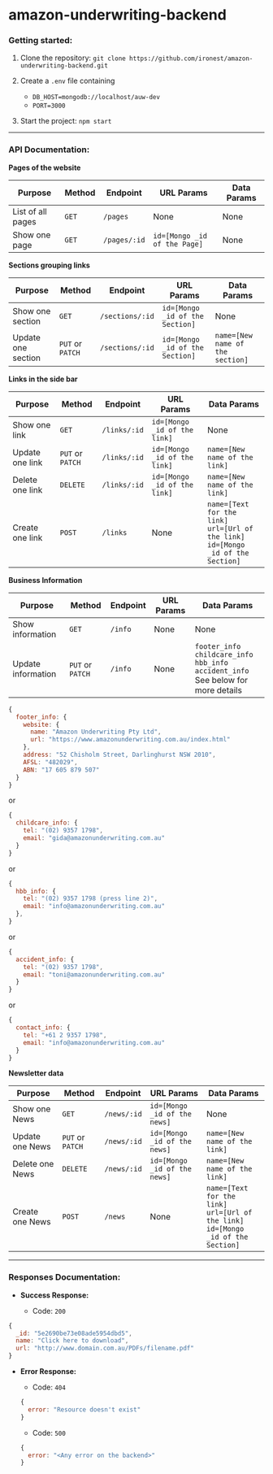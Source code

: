 # amazon-underwriting-backend

### Getting started:

1. Clone the repository: `git clone https://github.com/ironest/amazon-underwriting-backend.git`

2. Create a `.env` file containing
   * `DB_HOST=mongodb://localhost/auw-dev`
   * `PORT=3000`

3. Start the project: `npm start`
---

### API Documentation:

**Pages of the website**

| Purpose            | Method           | Endpoint        | URL Params                      | Data Params                      |
|--------------------|------------------|-----------------|---------------------------------|----------------------------------|
| List of all pages  | `GET`            | `/pages`        | None                            | None                             |
| Show one page      | `GET`            | `/pages/:id`    | `id=[Mongo _id of the Page]`    | None                             |

**Sections grouping links**

| Purpose            | Method           | Endpoint        | URL Params                      | Data Params                      |
|--------------------|------------------|-----------------|---------------------------------|----------------------------------|
| Show one section   | `GET`            | `/sections/:id` | `id=[Mongo _id of the Section]` | None                             |
| Update one section | `PUT` or `PATCH` | `/sections/:id` | `id=[Mongo _id of the Section]` | `name=[New name of the section]` |

**Links in the side bar**

| Purpose            | Method           | Endpoint        | URL Params                      | Data Params                      |
|--------------------|------------------|-----------------|---------------------------------|----------------------------------|
| Show one link      | `GET`            | `/links/:id`    | `id=[Mongo _id of the link]`    | None                             |
| Update one link    | `PUT` or `PATCH` | `/links/:id`    | `id=[Mongo _id of the link]`    | `name=[New name of the link]`    |
| Delete one link    | `DELETE`         | `/links/:id`    | `id=[Mongo _id of the link]`    | `name=[New name of the link]`    |
| Create one link    | `POST`           | `/links`        | None                            | `name=[Text for the link]`<br/>`url=[Url of the link]`<br/>`id=[Mongo _id of the Section]` |

**Business Information**

| Purpose            | Method           | Endpoint        | URL Params                      | Data Params                      |
|--------------------|------------------|-----------------|---------------------------------|----------------------------------|
| Show information   | `GET`            | `/info`         | None                            | None                             |
| Update information | `PUT` or `PATCH` | `/info`         | None                            | `footer_info`<br />`childcare_info`<br />`hbb_info`<br/>`accident_info`<br/>See below for more details |

```js
{
  footer_info: {
    website: {
      name: "Amazon Underwriting Pty Ltd",
      url: "https://www.amazonunderwriting.com.au/index.html"
    },
    address: "52 Chisholm Street, Darlinghurst NSW 2010",
    AFSL: "482029",
    ABN: "17 605 879 507"
  }
}
```
or
```js
{
  childcare_info: {
    tel: "(02) 9357 1798",
    email: "gida@amazonunderwriting.com.au"
  }
}
```
or
```js
{
  hbb_info: {
    tel: "(02) 9357 1798 (press line 2)",
    email: "info@amazonunderwriting.com.au"
  },
}
```
or
```js
{
  accident_info: {
    tel: "(02) 9357 1798",
    email: "toni@amazonunderwriting.com.au"
  }
}
```
or
```js
{
  contact_info: {
    tel: "+61 2 9357 1798",
    email: "info@amazonunderwriting.com.au"
  }
}
```

**Newsletter data**

| Purpose            | Method           | Endpoint        | URL Params                      | Data Params                      |
|--------------------|------------------|-----------------|---------------------------------|----------------------------------|
| Show one News      | `GET`            | `/news/:id`    | `id=[Mongo _id of the news]`    | None                             |
| Update one News    | `PUT` or `PATCH` | `/news/:id`    | `id=[Mongo _id of the news]`    | `name=[New name of the link]`    |
| Delete one News    | `DELETE`         | `/news/:id`    | `id=[Mongo _id of the news]`    | `name=[New name of the link]`    |
| Create one News    | `POST`           | `/news`        | None                            | `name=[Text for the link]`<br/>`url=[Url of the link]`<br/>`id=[Mongo _id of the Section]` |

---

### Responses Documentation:

* **Success Response:**

  * Code: `200`
```js
{
  _id: "5e2690be73e08ade5954dbd5",
  name: "Click here to download",
  url: "http://www.domain.com.au/PDFs/filename.pdf"
}
```
 
* **Error Response:**

  * Code: `404`
  ```js
  {
    error: "Resource doesn't exist"
  }
  ```

  * Code: `500`
  ```js
  {
    error: "<Any error on the backend>"
  }
  ```